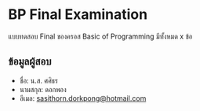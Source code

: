 # BP Final Examination

แบบทดสอบ Final ของครอส Basic of Programming มีทั้งหมด x ข้อ

## ข้อมูลผู้สอบ

- ชื่อ: น.ส. ศศิธร
- นามสกุล: ดอกพอง
- อีเมล: sasithorn.dorkpong@hotmail.com
